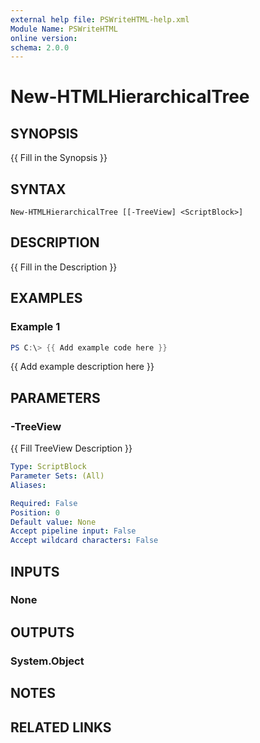 ```yaml
---
external help file: PSWriteHTML-help.xml
Module Name: PSWriteHTML
online version:
schema: 2.0.0
---
```


# New-HTMLHierarchicalTree

## SYNOPSIS
{{ Fill in the Synopsis }}

## SYNTAX

```
New-HTMLHierarchicalTree [[-TreeView] <ScriptBlock>]
```

## DESCRIPTION
{{ Fill in the Description }}

## EXAMPLES

### Example 1
```powershell
PS C:\> {{ Add example code here }}
```

{{ Add example description here }}

## PARAMETERS

### -TreeView
{{ Fill TreeView Description }}

```yaml
Type: ScriptBlock
Parameter Sets: (All)
Aliases:

Required: False
Position: 0
Default value: None
Accept pipeline input: False
Accept wildcard characters: False
```

## INPUTS

### None

## OUTPUTS

### System.Object
## NOTES

## RELATED LINKS
